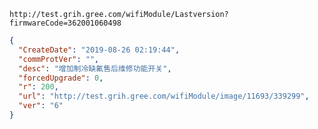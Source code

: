 `http://test.grih.gree.com/wifiModule/Lastversion?firmwareCode=362001060498`

```json
{
  "CreateDate": "2019-08-26 02:19:44",
  "commProtVer": "",
  "desc": "增加制冷缺氟售后维修功能开关",
  "forcedUpgrade": 0,
  "r": 200,
  "url": "http://test.grih.gree.com/wifiModule/image/11693/339299",
  "ver": "6"
}
```
